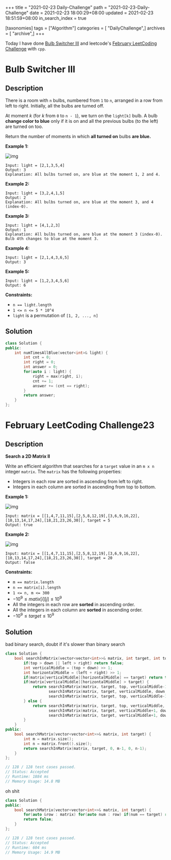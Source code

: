 +++
title = "2021-02-23 Daily-Challenge"
path = "2021-02-23-Daily-Challenge"
date = 2021-02-23 18:00:29+08:00
updated = 2021-02-23 18:51:59+08:00
in_search_index = true

[taxonomies]
tags = ["Algorithm"]
categories = [ "DailyChallenge",]
archives = [ "archive",]
+++

Today I have done [Bulb Switcher III](https://leetcode.com/problems/bulb-switcher-iii/) and leetcode's [February LeetCoding Challenge](https://leetcode.com/explore/challenge/card/february-leetcoding-challenge-2021/587/week-4-february-22nd-february-28th/3650/) with `cpp`.

<!-- more -->

# Bulb Switcher III

## Description

There is a room with `n` bulbs, numbered from `1` to `n`, arranged in a row from left to right. Initially, all the bulbs are turned off.

At moment *k* (for *k* from `0` to `n - 1`), we turn on the `light[k]` bulb. A bulb **change color to blue** only if it is on and all the previous bulbs (to the left) are turned on too.

Return the number of moments in which **all turned on** bulbs **are blue.**

 

**Example 1:**

![img](https://assets.leetcode.com/uploads/2020/02/29/sample_2_1725.png)

```
Input: light = [2,1,3,5,4]
Output: 3
Explanation: All bulbs turned on, are blue at the moment 1, 2 and 4.
```

**Example 2:**

```
Input: light = [3,2,4,1,5]
Output: 2
Explanation: All bulbs turned on, are blue at the moment 3, and 4 (index-0).
```

**Example 3:**

```
Input: light = [4,1,2,3]
Output: 1
Explanation: All bulbs turned on, are blue at the moment 3 (index-0).
Bulb 4th changes to blue at the moment 3.
```

**Example 4:**

```
Input: light = [2,1,4,3,6,5]
Output: 3
```

**Example 5:**

```
Input: light = [1,2,3,4,5,6]
Output: 6
```

 

**Constraints:**

- `n == light.length`
- `1 <= n <= 5 * 10^4`
- `light` is a permutation of `[1, 2, ..., n]`

## Solution

``` cpp
class Solution {
public:
    int numTimesAllBlue(vector<int>& light) {
        int cnt = 0;
        int right = 0;
        int answer = 0;
        for(auto i : light) {
            right = max(right, i);
            cnt += 1;
            answer += (cnt == right);
        }
        return answer;
    }
};
```

# February LeetCoding Challenge23

## Description

**Search a 2D Matrix II**

Write an efficient algorithm that searches for a `target` value in an `m x n` integer `matrix`. The `matrix` has the following properties:

- Integers in each row are sorted in ascending from left to right.
- Integers in each column are sorted in ascending from top to bottom.

 

**Example 1:**

![img](https://assets.leetcode.com/uploads/2020/11/24/searchgrid2.jpg)

```
Input: matrix = [[1,4,7,11,15],[2,5,8,12,19],[3,6,9,16,22],[10,13,14,17,24],[18,21,23,26,30]], target = 5
Output: true
```

**Example 2:**

![img](https://assets.leetcode.com/uploads/2020/11/24/searchgrid.jpg)

```
Input: matrix = [[1,4,7,11,15],[2,5,8,12,19],[3,6,9,16,22],[10,13,14,17,24],[18,21,23,26,30]], target = 20
Output: false
```

 

**Constraints:**

- `m == matrix.length`
- `n == matrix[i].length`
- `1 <= n, m <= 300`
- $-10^9 \le matix[i][j] \le 10^9$
- All the integers in each row are **sorted** in ascending order.
- All the integers in each column are **sorted** in ascending order.
- $-10^9 \le target \le 10^9$

## Solution

bad binary search, doubt if it's slower than binary search

``` cpp
class Solution {
    bool searchInMatrix(vector<vector<int>>& matrix, int target, int top, int down, int left, int right) {
        if(top > down || left > right) return false;
        int verticalMiddle = (top + down) >> 1;
        int horizontalMiddle = (left + right) >> 1;
        if(matrix[verticalMiddle][horizontalMiddle] == target) return true;
        if(matrix[verticalMiddle][horizontalMiddle] > target) {
            return searchInMatrix(matrix, target, top, verticalMiddle-1, horizontalMiddle, right) ||
                   searchInMatrix(matrix, target, verticalMiddle, down, left, horizontalMiddle-1) ||
                   searchInMatrix(matrix, target, top, verticalMiddle-1, left, horizontalMiddle-1);
        } else {
            return searchInMatrix(matrix, target, top, verticalMiddle, horizontalMiddle+1, right) ||
                   searchInMatrix(matrix, target, verticalMiddle+1, down, left, horizontalMiddle) ||
                   searchInMatrix(matrix, target, verticalMiddle+1, down, horizontalMiddle+1, right);
        }
    }
public:
    bool searchMatrix(vector<vector<int>>& matrix, int target) {
        int m = matrix.size();
        int n = matrix.front().size();
        return searchInMatrix(matrix, target, 0, m-1, 0, n-1);
    }
};

// 128 / 128 test cases passed.
// Status: Accepted
// Runtime: 1884 ms
// Memory Usage: 14.8 MB
```

oh shit

``` cpp
class Solution {
public:
    bool searchMatrix(vector<vector<int>>& matrix, int target) {
        for(auto &row : matrix) for(auto num : row) if(num == target) return true;
        return false;
    }
};

// 128 / 128 test cases passed.
// Status: Accepted
// Runtime: 604 ms
// Memory Usage: 14.9 MB
```
